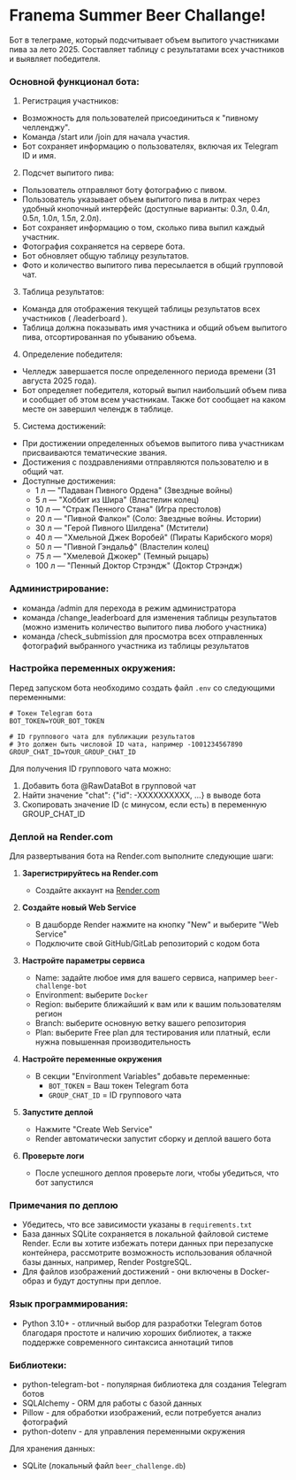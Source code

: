 # Franema Summer Beer Challange!
Бот в телеграме, который подсчитывает объем выпитого участниками пива за лето 2025. Составляет таблицу с результатами всех участников и выявляет победителя.

### Основной функционал бота:
1. Регистрация участников:
- Возможность для пользователей присоединиться к "пивному челленджу".
- Команда /start или /join для начала участия.
- Бот сохраняет информацию о пользователях, включая их Telegram ID и имя.

2. Подсчет выпитого пива:
- Пользователь отправляют боту фотографию с пивом.
- Пользователь указывает объем выпитого пива в литрах через удобный кнопочный интерфейс (доступные варианты: 0.3л, 0.4л, 0.5л, 1.0л, 1.5л, 2.0л).
- Бот сохраняет информацию о том, сколько пива выпил каждый участник.
- Фотография сохраняется на сервере бота.
- Бот обновляет общую таблицу результатов.
- Фото и количество выпитого пива пересылается в общий групповой чат.

3. Таблица результатов:
- Команда для отображения текущей таблицы результатов всех участников ( /leaderboard ).
- Таблица должна показывать имя участника и общий объем выпитого пива, отсортированная по убыванию объема.

4. Определение победителя:
- Челледж завершается после определенного периода времени (31 августа 2025 года).
- Бот определяет победителя, который выпил наибольший объем пива и сообщает об этом всем участникам. Также бот сообщает на каком месте он завершил челендж в таблице.

5. Система достижений:
- При достижении определенных объемов выпитого пива участникам присваиваются тематические звания.
- Достижения с поздравлениями отправляются пользователю и в общий чат.
- Доступные достижения:
  - 1 л — "Падаван Пивного Ордена" (Звездные войны)
  - 5 л — "Хоббит из Шира" (Властелин колец)
  - 10 л — "Страж Пенного Стана" (Игра престолов)
  - 20 л — "Пивной Фалкон" (Соло: Звездные войны. Истории)
  - 30 л — "Герой Пивного Шилдена" (Мстители)
  - 40 л — "Хмельной Джек Воробей" (Пираты Карибского моря)
  - 50 л — "Пивной Гэндальф" (Властелин колец)
  - 75 л — "Хмелевой Джокер" (Темный рыцарь)
  - 100 л — "Пенный Доктор Стрэндж" (Доктор Стрэндж)

### Администрирование:
- команда /admin для перехода в режим администратора
- команда /change_leaderboard для изменения таблицы результатов (можно изменить количество выпитого пива любого участника)
- команда /check_submission для просмотра всех отправленных фотографий выбранного участника из таблицы результатов

### Настройка переменных окружения:
Перед запуском бота необходимо создать файл `.env` со следующими переменными:
```
# Токен Telegram бота
BOT_TOKEN=YOUR_BOT_TOKEN

# ID группового чата для публикации результатов
# Это должен быть числовой ID чата, например -1001234567890
GROUP_CHAT_ID=YOUR_GROUP_CHAT_ID
```

Для получения ID группового чата можно:
1. Добавить бота @RawDataBot в групповой чат
2. Найти значение "chat": {"id": -XXXXXXXXXX, ...} в выводе бота
3. Скопировать значение ID (с минусом, если есть) в переменную GROUP_CHAT_ID

### Деплой на Render.com

Для развертывания бота на Render.com выполните следующие шаги:

1. **Зарегистрируйтесь на Render.com**
   - Создайте аккаунт на [Render.com](https://render.com)

2. **Создайте новый Web Service**
   - В дашборде Render нажмите на кнопку "New" и выберите "Web Service"
   - Подключите свой GitHub/GitLab репозиторий с кодом бота

3. **Настройте параметры сервиса**
   - Name: задайте любое имя для вашего сервиса, например `beer-challenge-bot`
   - Environment: выберите `Docker`
   - Region: выберите ближайший к вам или к вашим пользователям регион
   - Branch: выберите основную ветку вашего репозитория
   - Plan: выберите Free plan для тестирования или платный, если нужна повышенная производительность

4. **Настройте переменные окружения**
   - В секции "Environment Variables" добавьте переменные:
     - `BOT_TOKEN` = Ваш токен Telegram бота
     - `GROUP_CHAT_ID` = ID группового чата

5. **Запустите деплой**
   - Нажмите "Create Web Service"
   - Render автоматически запустит сборку и деплой вашего бота

6. **Проверьте логи**
   - После успешного деплоя проверьте логи, чтобы убедиться, что бот запустился

### Примечания по деплою

- Убедитесь, что все зависимости указаны в `requirements.txt`
- База данных SQLite сохраняется в локальной файловой системе Render. Если вы хотите избежать потери данных при перезапуске контейнера, рассмотрите возможность использования облачной базы данных, например, Render PostgreSQL.
- Для файлов изображений достижений - они включены в Docker-образ и будут доступны при деплое.

### Язык программирования:
- Python 3.10+ - отличный выбор для разработки Telegram ботов благодаря простоте и наличию хороших библиотек, а также поддержке современного синтаксиса аннотаций типов

### Библиотеки:
- python-telegram-bot - популярная библиотека для создания Telegram ботов
- SQLAlchemy - ORM для работы с базой данных
- Pillow - для обработки изображений, если потребуется анализ фотографий
- python-dotenv - для управления переменными окружения

Для хранения данных:
- SQLite (локальный файл `beer_challenge.db`)
